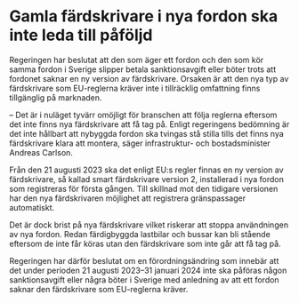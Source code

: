 # Gamla färdskrivare i nya fordon ska inte leda till påföljd

Regeringen har beslutat att den som äger ett fordon och den som kör samma fordon i Sverige slipper betala sanktionsavgift eller böter trots att fordonet saknar en ny version av färdskrivare. Orsaken är att den nya typ av färdskrivare som EU-reglerna kräver inte i tillräcklig omfattning finns tillgänglig på marknaden.

– Det är i nuläget tyvärr omöjligt för branschen att följa reglerna eftersom det inte finns nya färdskrivare att få tag på. Enligt regeringens bedömning är det inte hållbart att nybyggda fordon ska tvingas stå stilla tills det finns nya färdskrivare klara att montera, säger infrastruktur- och bostadsminister Andreas Carlson.

Från den 21 augusti 2023 ska det enligt EU:s regler finnas en ny version av färdskrivare, så kallad smart färdskrivare version 2, installerad i nya fordon som registreras för första gången. Till skillnad mot den tidigare versionen har den nya färdskrivaren möjlighet att registrera gränspassager automatiskt.

Det är dock brist på nya färdskrivare vilket riskerar att stoppa användningen av nya fordon. Redan färdigbyggda lastbilar och bussar kan bli stående eftersom de inte får köras utan den färdskrivare som inte går att få tag på.

Regeringen har därför beslutat om en förordningsändring som innebär att det under perioden 21 augusti 2023–31 januari 2024 inte ska påföras någon sanktionsavgift eller några böter i Sverige med anledning av att ett fordon saknar den färdskrivare som EU-reglerna kräver.
